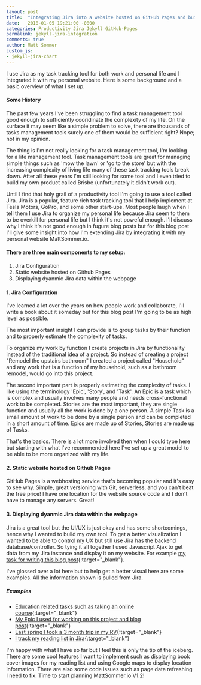```yaml
---
layout: post
title:  "Integrating Jira into a website hosted on GitHub Pages and built on Jekyll"
date:   2018-01-05 19:21:00 -0800
categories: Productivity Jira Jekyll GitHub-Pages
permalink: jekyll-jira-integration
comments: true
author: Matt Sommer
custom_js:
- jekyll-jira-chart
---
```


I use Jira as my task tracking tool for both work and personal life and I integrated it with my personal website. Here is some background and a basic overview of what I set up.

#### Some History

The past few years I've been struggling to find a task management tool good enough to sufficiently cooridinate the complexity of my life. On the surface it may seem like a simple problem to solve, there are thousands of tasks management tools surely one of them would be sufficient right? Nope; not in my opinion.

The thing is I'm not really looking for a task management tool, I'm looking for a life management tool. Task management tools are great for managing simple things such as 'mow the lawn' or 'go to the store' but with the increasing complexity of living life many of these task tracking tools break down. After all these years I'm still looking for some tool and I even tried to build my own product called Brisbe (unfortunately it didn't work out).

Until I find that holy grail of a productivity tool I'm going to use a tool called Jira. Jira is a popular, feature rich task tracking tool that I help implement at Tesla Motors, GoPro, and some other start-ups. Most people laugh when I tell them I use Jira to organize my personal life because Jira seem to them to be overkill for personal life but I think it's not poweful enough. I'll discuss why I think it's not good enough in fugure blog posts but for this blog post I'll give some insight into how I'm extending Jira by integrating it with my personal website MattSommer.io.

#### There are three main components to my setup:

1. Jira Configuration
2. Static website hosted on Github Pages
3. Displaying dyanmic Jira data within the webpage

#### 1. Jira Configuration
I've learned a lot over the years on how people work and collaborate, I'll write a book about it someday but for this blog post I'm going to be as high level as possible.

The most important insight I can provide is to group tasks by their function and to properly estimate the complexity of tasks.

To organize my work by function I create projects in Jira by functionality instead of the traditional idea of a project. So instead of creating a project "Remodel the upstairs bathroom" I created a project called "Household" and any work that is a function of my household, such as a bathroom remodel, would go into this project.

The second important part is properly estimating the complexity of tasks. I like using the terminology 'Epic', 'Story', and 'Task'. An Epic is a task which is complex and usually involves many people and needs cross-functional work to be completed. Stories are the most important, they are single function and usually all the work is done by a one person. A simple Task is a small amount of work to be done by a single person and can be completed in a short amount of time. Epics are made up of Stories, Stories are made up of Tasks.

That's the basics. There is a lot more involved then when I could type here but starting with what I've recommended here I've set up a great model to be able to be more organized with my life.

#### 2. Static website hosted on Github Pages

GitHub Pages is a webhosting service that's becoming popular and it's easy to see why. Simple, great versioning with Git, serverless, and you can't beat the free price! I have one location for the website source code and I don't have to manage any servers. Great!


#### 3. Displaying dyanmic Jira data within the webpage

Jira is a great tool but the UI/UX is just okay and has some shortcomings, hence why I wanted to build my own tool. To get a better visualization I wanted to be able to control my UX but still use Jira has the backend database/controller. So tying it all together I used Javascript Ajax to get data from my Jira instance and display it on my website. For example [my task for writing this blog post][BlogPost]{:target="_blank"}.

I've glossed over a lot here but to help get a better visual here are some examples. All the information shown is pulled from Jira.

##### Examples
* [Education related tasks such as taking an online course][Android Nanodegree]{:target="_blank"}
* [My Epic I used for working on this project and blog post][MATTSOMMERV1.1]{:target="_blank"}
* [Last spring I took a 3 month trip in my RV][RV Trip]{:target="_blank"}
* [I track my reading list in Jira][Reading]{:target="_blank"}

I'm happy with what I have so far but I feel this is only the tip of the iceberg. There are some cool features I want to implement such as displaying book cover images for my reading list and using Google maps to display location information. There are also some code issues such as page data refreshing I need to fix. Time to start planning MattSommer.io V1.2!

[BlogPost]: https://mattsommer.io/task/?id=21648
[MattSommer.io]: https://mattsommer.io
[MATTSOMMERV1.1]: https://mattsommer.io/task/?id=21599
[Android Nanodegree]: https://mattsommer.io/task/?id=13201
[RV Trip]: https://mattsommer.io/task/?id=21618
[Reading]: https://mattsommer.io/reading/